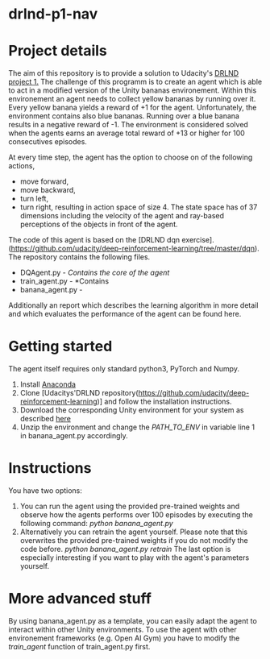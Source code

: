 # drlnd-p1-nav
# Project details
The aim of this repository is to provide a solution to Udacity's [DRLND project 1.](https://github.com/udacity/deep-reinforcement-learning/tree/master/p1_navigation) The challenge of this programm is to create an agent which is able to act in a modified version of the Unity bananas environement. Within this environement an agent needs to collect yellow bananas by running over it. Every yellow banana yields a reward of +1 for the agent. Unfortunately, the environment contains also blue bananas. Running over a blue banana results in a negative reward of -1. The environment is considered solved when the agents earns an average total reward of +13 or higher for 100 consecutives episodes.

At every time step, the agent has the option to choose on of the following actions,
* move forward,
* move backward,
* turn left,
* turn right,
resulting in action space of size 4. The state space has of 37 dimensions including the velocity of the agent and ray-based perceptions of the objects in front of the agent.

The code of this agent is based on the [DRLND dqn exercise].(https://github.com/udacity/deep-reinforcement-learning/tree/master/dqn). The repository contains the following files.
* DQAgent.py - *Contains the core of the agent*
* train_agent.py - *Contains
* banana_agent.py -

Additionally an report which describes the learning algorithm in more detail and which evaluates the performance of the agent can be found here.

# Getting started
The agent itself requires only standard python3, PyTorch and Numpy. 
1. Install [Anaconda](https://www.anaconda.com/download)
2. Clone [Udacitys'DRLND repository(https://github.com/udacity/deep-reinforcement-learning)] and follow the installation instructions.
3. Download the corresponding Unity environment for your system as described [here](https://github.com/udacity/deep-reinforcement-learning/tree/master/p1_navigation#getting-started)
4. Unzip the environment and change the *PATH_TO_ENV* in variable line 1 in banana_agent.py accordingly.

# Instructions
You have two options:
1. You can run the agent using the provided pre-trained weights and observe how the agents performs over 100 episodes by executing the following command:
*python banana_agent.py*
2. Alternatively you can retrain the agent yourself. Please note that this overwrites the provided pre-trained weights if you do not modify the code before.
*python banana_agent.py retrain*
The last option is especially interesting if you want to play with the agent's parameters yourself.

# More advanced stuff
By using banana_agent.py as a template, you can easily adapt the agent to interact within other Unity environments. To use the agent with other environement frameworks (e.g. Open AI Gym) you have to modify the *train_agent* function of train_agent.py first.
